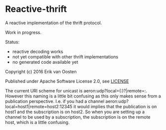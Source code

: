 Reactive-thrift
===============

A reactive implementation of the thrift protocol.

Work in progress.

Status:
* reactive decoding works
* not yet compatible with other thrift implementations
* no generated code available yet


Copyright (c) 2016 Erik van Oosten

Published under Apache Software License 2.0, see [LICENSE](LICENSE)



The current URI scheme for unicast is aeron:udp?local=<ip>(:<port>)?|remote=<ip>:<port>. However this naming is a little bit confusing as this only makes sense from a publication perspective. I.e. if you had a channel aeron:udp?local=host1|remote=host2:12345 it would implies that the publication is on host1 and the subscription is on host2. So when you are setting up a channel to be used by a subscription, the subscription is on the remote host, which is a little confusing.